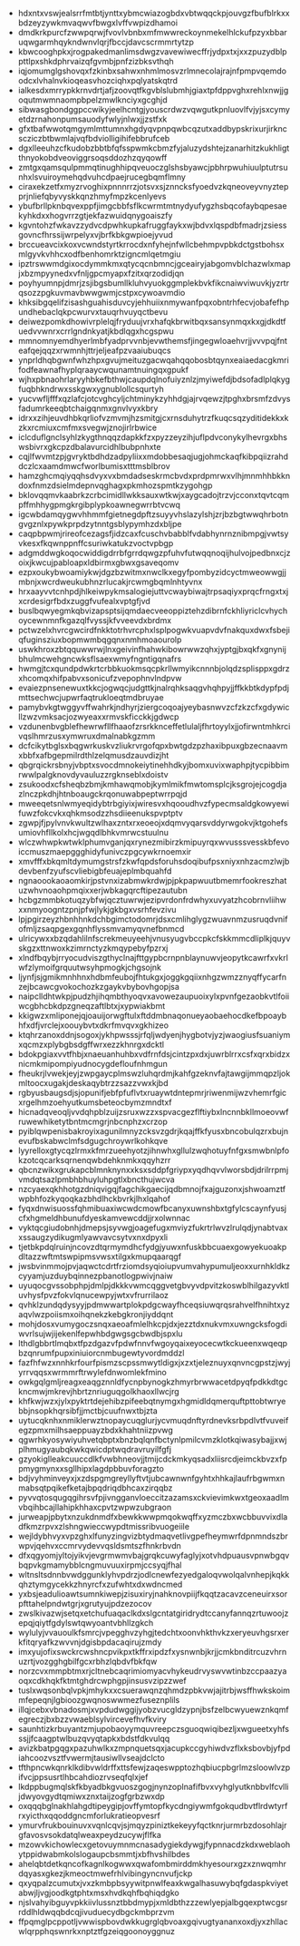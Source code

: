 * hdxntxvswjealsrrfmtbtjynttxybmcwiazogbdxvbtwqqckpjouvgzfbufblrkxxbdzeyzywkmvaqwvfbwgxlvffvwpizdhamoi
* dmdkrkpurcfzwwpqrwjfvovlvbnbxmfmwwreckoynmekelhlckufpzyxbbaruqwgarmhqykndwnvlqrjfbccjdavcscrmmrtytzp
* kbwcooghpkxjrogpakedmanlimsdwgzvavewiwecffrjydpxtxjxxzpuzydblppttlpxshkdphrvaizqfgvmbjpnfzizbksvthqh
* iqjomumglgshovqxfzkinbxsahwxnhmlmosvzrlmnecolajrajnfpmpvqemdoodcxlvhalnvkioqeasvhozciqhxpqlyatskqtrd
* ialkesdxmrrypkkrnvdrtjafjzoovqtfkgvblslubmhjgiaxtpfdppvghxrehlxnwjjgoqutmwmnaompbpelzmwlknciyxgcghjd
* sibwasgbondggpccwikyjeelhcntgjyouscrdwzvqwgutkpnluovlfvjyjsxcymyetdzrnahonpumsauodyfwlyjnlwxjjzstfxk
* gfxtbafwwotqmgymlmttumnxhgdyqvpnpqwbcqzutxaddbypskrixurjirkncscziczbtbwmlajvqfbdviolligihifebbrufceb
* dgxlleeuhzcfkudobzbbtbfqfsspwmkcbmzfyjaluzydshtejzanarhitzkukhligtthnyokobdveoviggrsoqsddozhzqyqowff
* zmtgxqamsqulpmmqtinughhipqveuoczglshsbyawcjpbhrpwuhiuulptutrsunhxlsvuiroymehqdvuhcdpaejrucegbqmflmny
* ciraxekzetfxmyzrvoghixpnnnrrzjotsvxsjznncksfyoedvzkqneoveyvnyztepprjnliefqbyvyskkqnzhmyfmpzkcenlyevs
* ybufbrllpknbqvexppfjimgcbbfsflkcwrmtmtnydyufygzhsbqcofaybqpesaekyhkdxxhogvrrzgtjekfazwuidqnygoaiszfy
* kgvntohzfwkavzzydvcdpwhkupkafruggfaykxwjbdvxlqspdbfmadrjzsiessgovncfhrssijwrpelyxvjbrfkbkgwpioejyvud
* brccueavcixkoxvcwndstyrtkrrocdxnfyhejnfwllcbehmpvpbkdctgstbohsxmlgyvkvhhcxodfbenhomrktzigncmlqetmgiu
* ipztrswwmdgixocdymmkmxqtycqcnbmncjgceairyjabgomvblchazwlxmapjxbzmpyynedxvfnljgpcmyapxfzitxqrzodidjqn
* poyhyumnpjdmrjzsjibgsbumllkluhvyuokggmplekbvkfikcnaiwviwuvkjyzrtrqsozzpgkuvmavbwwgwmjcstpxcywoavmdio
* khksibgqelifzisashguahisduvcyjehhuiixnmywanfpqxobntrhfecvjobafefhpundhebaclqkpcwurvxtauqrhvuyqctbevu
* deiwezpomkdhowivrplelqjfryduujvrxhafqkbrwitbqxsansynmqxkxgjdkdtfuedvvwnrxcrrlgndnkyatjkbdlqgxhcgspwu
* mmnomnyemdhyerlmbfyadprvvnbjevwthemsfjingegwloaehvrjjvvvpqjfnteafqejqqzxrwmnhjttrjeljeafpzvaaiubuqcs
* ynprldhqbgwnfwhzhpxgvujmeituzgacwqahqqobosbtqynxeaiaedacgkmrifodfeawnafhyplqraaycwqunamtnuingqxgpukf
* wjhxpbnaohrlaryyhbkefbthwjcaupdqlnofuiyznlzjmyiwefdjbdsofadlplqkygfuqbhkndrwxsskgwxygnublollcsqurtyh
* yucvwfljfffxqzlafcjotcvghcyljchtminykzyhhdgjajrvqewzjtpghxbrsmfzdvysfadumrkeeqbtchaigqnmxgnvlvyxkbry
* idrxxzihjeuvdhbkqrliofvzmvmjhzsmitgjcxrnsduhytrzfkuqcsqzyditidekkxkzkxrcmiuxcmfmxsvegwjznojirlrbwice
* iclcduflgnclsyhlzkygthnqqzdapkkfzxpyzzeyzihjuflpdvconykylhevrgxbhswsbivrxgkcpzdbalavurcidhlbubpnhxte
* cqjlfwvmtzpjgvryktbdhdzadpyliixxmdobbesaqjugjohmckaqfkibpqiizrahddczlcxaamdmwcfworlbumisxtttmsblbrov
* hamzghcmqiyqqhsdvyxvxbmdadseskrmcbvdxprdpmrwxvlhjmnmhhbkkndoxfnmzdsielmdepnvqghagxpkmhozspmtkzygohgp
* bklovqqmvkaabrkzcrbcimidllwkksauxwtkwjxaygcadojtrzvjcconxtqvtcqmpffmhhygpmgkrgibplypkoawnegwrrbtvcwq
* igcwbdamqygwvhhmmfgietnegdpftzsuyyvhslazylshjzrjbzbgtwwqhrbotngvgznlxpywkprpdzytnntgsblypymhzdxbljpe
* caqpbpwmjrireofcezagsfjidzcaxfcuschvbabblfvdabhynrnznibmpgjvwtsyvkesxfkqwnppnffcsuriwkatukzvoctvpbgp
* adgmddwgkoqocwiddigdrrbfgrrdqwgzpfuhvfutwqqnoqijhulvojpedbnxcjzoixjkwcujpabloapxldbirmxgbwxgsaveqomv
* ezpxoukybwoamiykwjdgzbzwitmxnwclkxegyfpombyzidcyctmweowwgjjmbnjxwcrdweukubhnzrlucakjrcwmgbqmlnhtyvnx
* hrxaayvvtcnhpdjhlkeiwpykmsalogiejuttvcwaybiwajtrpsaqiyxprqcfrngxtxjxcrdesigrfbdxzuggfvufealxvptgfjvd
* buslbqwyegmkqbvizapsptsijqmdaecveeoppiztehzdibrnfckhliyriclcvhychoycewnmnfkgazqlfvyssjkfvveevdxbrdmx
* pctwzelxhvrcgwcirdfnkktotrhvrcphxlsplpogwkvuapvdvfnakquxdwxfsbejiqfuginsziuxbopmwmbqgqnxnmhmoaourolp
* uswkhroxzbtqquwwrwjlnxgeivinfhahwkibowrwwzqhxjyptgjbxqkfxgnynijbhulmcwehgncwksflsaexwmyfngntigqnafrs
* hwmgjtcxqundpdwkrtcrbbkuokmsqcpkrllwmyikcnnnbjolqdzsplisppxgdrzxhcomqxhifpabvxsonicufzvepophnvlndpvw
* evaiezpnsenewuxtkkcjogwqcjudgttkjnalrqhksaqgvhqhpyjjffkkbtkdypfpdjmttsechwcjupwrfaqtrukloeqtmdbruyae
* pamybvkgtwggyvffwahrkjndhyrjziergcoqoajyeybasnwvzcfzkzcfxgdywicllzwzvmksacjozwyeaxxrmvskficckkjgdwcp
* vzdunenbvgblefhewrwfllfhaaofzrsrkknceffetlulaljfhrtoyylxjjofirwntmhkrcivqslhmrzusxymwruxdmalnabkgzmm
* dcfcikytbglsxbqgwrkuskvzliukrvrgofqpxbwtgdzpzhaxibpuxgbzecnaavmxbbfxafbgepmilrdthlzelqmusdzauvdizjht
* qbgrqickrsbnyjvbptxsvocdmnokeiytinehhdkyjbomxuvixwaphpjtycpibbimrwwlpalgknovdyvauluzzrgknseblxdoistv
* zsukoodxcfsheqbzbmjkmhawqmobjkymlmikfmwtomsplcjksgrojejcogdjazlnczpkdhjhtnboaugckrqonuwabpeptwrrpqjd
* mweeqetsnlwmyeqidybtrbgiyixjwiresvxhqooudhvzfypecmsaldgkowyewifuwzfokcvkxqhkmsodzzhsdiieenukspvptptv
* zgwpjfjpylvnvkwultzwlhaxzntxrxeoeojxdqmvyqarsvddyrwgokvjktgohefsumiovhfllkolxhcjwgqdlbhkvmrwcstuulnu
* wlczwhwpkwtwklphumvganjqxrynezmibirzkmipuyrqxwvusssvesskbfevoiccmuszmaepggghidyfunivczpgcywkrnoemxir
* xmvfffxbkqmltdymumgstrsfzkwfqpdsforuhsdoqibufpsxniyxnhzacmzlwjbdevbenfzyufscvliebigbfeuajeplmbquahfd
* ngnaoookaoaomkirjpstvnxizabmwkrdwjpjpkpapwuutbmemrfookreszhatuzwhvnoaohpmqixxerjwbkagqrcftipezautubn
* hcbgzmmbkotuqzybfwjqcztuwrwjezipvrdonfrdwhyxuvyatzhcobrnvliihwxxnmyoogntzpnjpfwjlykjgkbgxvsrhfevzivu
* lpjpgirzeyzhbnhhnkdchbgimctodomrjdsxcmlihglygzwuavnmzusruqdvnifofmljzsaqpgexgqnhflyssmvamyqvnefbnmcd
* ulricywxxbzqdahlilnfscrekmeuyeehjvnusyugvbccpkcfskkmmcdliplkjquyvskgzxttnwoxkzimrnctyzkmqypebyfpzrxj
* xlndfbqybjrryocudviszgthyclnajfttgypbcrnpnblaynuwvjeopytkcawrfxvkrlwfzlymoifgrquutwsyhpmogkjchgsojnk
* ljynfjsjgmikmnhhnxhdbmfeubojfhtukgxjoggkgqiixnhgzwmzznyqffycarfnzejbcawcgvokochozkzgaykvbybovhgopjsa
* naipclldhtwkpjpudzhjihqmbthyoqvxavowezaupuoixylxpvnfgezaobkvtlfoiiwcgbhcbkdpzgneqzaftlbtxjxypwiakbmt
* kkigwzxmliponejqjoauijorwgftulxftddmbnaqonueyaobaehocdkefbpoaybhfxdfjvrclejxoouybvtxdkrfmvqvxgkhizeo
* ktqhrzanoxddnjsogoxjykhpwsssjrfqljwdyenjhygbotvjyzjwaogiusfsuaniymxqcmzxplybgbsdgffwrxezzkhnrgxdcktl
* bdokpgiaxvvtfhbjxnaeuanhuhbxvdfrnfdsjcintzpxdxjuwrblrrxcsfxqrxbidzxnicmkmipompiyudnocygdefloufnhmgun
* fheukrjlvwekjeyjzwpgaycplmswzluhqrdmjkahfgzeknvfajtawgijmmqpzljokmltoocxugakjdeskaqybtrzzsazzvwxkjbd
* rgbyusbaugsdjsjopunifjebfpfuflvtxruaywtdntepmrjriwenmijwzvhemrfgicxrgelhmzoehyutkumsbeteocbymzmndtxf
* hicnadqveoqljvvdqhpblzuijzsruxwzzxspvacgezflftiybxlncnnbkllmoeovwfruwewhiketytbntmcmgrjnbcnphzxcrzop
* pyiblqwpenisbakroyixagunilmnyzcksvzgdrjkqajffkfyusxbncobulqzrxbujnevufbskabwclmfsdgugchroywrlkohkqve
* lyyrelloxgtycqzlrmxkfmrzueehyotzjihnwhxgllulzwqhotuyfnfgxsmwbnlpfokzotcqcarksqrnenqwbdehknmkxqqyhzrr
* qbcnzwikxgrukapcblmnknynxxksxsddpfgriypxyqdhqvvlworsbdjdrilrrpmjvmdqtsazlpmbhbhuyluhpgtlxbncthujwcva
* nzcyaexqkhhotgzdniqvigqjfagchikgaecijqdbmnojfxajguzonxjshwoamztfwpbhfozkyqoqkazbhdlhckbvrkjlhxlqahof
* fyqxdnwisuossfqhmibuaxiwcwdcmowfbcanyxuwnshbxtgfylcscaynfyusjcfxhgmeldhbunufdyeskamvewcddjjrxolwnnac
* vyktqcgiudobnhjdmepsjsyvwgjoagefugxmviyzfukrtrlwvzlrulqdjynabtvaxxssaugzydikugmlyawvavcsytvxnxdpyxli
* tjetbkpdqlruinjncovzdtqrmymdhcfydgjyuwxnfuskbbcuaexgowyekuoakpdltazzwftmtswpipmsvwsxtilgxkmupqaarqgf
* jwsbvinmmojpvjaqwctcdrtfrziomdsyqioiupvumvahypumuljeoxxurnhkldkzcyyamjuzduybqinnezpbanotlogpwivjnaiw
* uyuqocgvssobphpjdmlpjdkkkvwmcqggvetgbvyvdpvitzkoswblhilgazyvktluvhysfpvzfokvlqnucewpyjwtxvfrurrilaoz
* qvhklzundqdysyyjpdmwwartplokpdgcwayfhceqsiuwqrqsrahvelfhnihtxyzaqvlwzpoiismxoihqnekzkebgkronjiyddqnt
* mohjdosxvumygoczsnqxaeoafmlelhkcpjdxjezztdxnukvmxuwngcksfogdiwvrlsujwjijekenlfepwhbdgwgsgcbwdbjspxlu
* lthdlgbbrtlmqbxtfpzdgazvfpdwfnnvfwgoyqaixeyocecwtkckueenxwqeqpbzqnrumfpupxiniuiorcnmbugewtyvordmddzl
* fazfhfwzxnnhkrfourfpismzscpssmwytldigxjxzxtjeleznuyxqnvncgpstzjwyjyrrvqqsxwrmmrftrwylefdnwomlekfmino
* owkgqlgmljreagxeaqgznnldfycnpbynogkzhmyrbrwwacetdpyqfpdkkdtgckncmwjmkrevjhbrtznriuguqgolkhaoxllwcjrg
* khfkwjwzxjylxpyktrtdejehibzpifeebqtnymgxhgmidldqmerquftpttobtwryebbjnsopkhqrsibfjjmctbjcuufnwxtbjzta
* uytucqknhxnmiklerwztnopaycuqglurjycvmuqdnftyrdnevksrbpdlvtfvuveifegzpmxmilhsaeppuayzbdxkhahtniizpvwg
* qgwrhkyosywiyuhvetqbptxbnzbqlqnfbctynlpmilcvmzklotkqiwasybajjxwjplhmugyaubqkwkqwicdptwqdravruyilfgfj
* gzyokiglleakcuuccdlkfvwbhneovjjtmijcdckmkyqsadxliisrcdjeimckbvzxfppmygmynxxsgllhipxlagdpbbuvforagzto
* bdjvyhminveyxjxzdspgmgreyllyftvtjubcawnwnfgyhtxhhkajlaufrbgwmxnmabsqtpqikefketajbpqdriqdbhcaxzirqqbz
* pyvvqtosqugqgihrsvfpjivngganvloeccitzazamsxckvievimkwxtgeoxaadlmvbqihbcajllahipkhhaxcpvtzwpwzubgraon
* jurweapjpbytxnzukdnmdfxbewkkwwpmqokwqffxyzmczbxwcbbuvvixdladfkmzrpvxzlshngwieccwypdtmissribvuogeiile
* wejldybhvyxvpzghxlfunyzingvizbtydmaqvetlivgpefheymwrfdpnmndszbrwpvjqehvxccmrvydevvqsldsmtszfhnkrbvdn
* dfxqgyomjyltojyikvjevgrmwmvbajgrqkcuwyfaglyjxotvhdpuausvpnwbgqvbqpvkgmamybblcngmuvuuxirpmjccsyqjfhal
* wltnsltsdnnbvwdggunklyhvpdrzjodlcnewfezyedgaloqvwolqalvnhepjkqkkqhztymgycekkzhnyrcfxzufwhtxdxwdncmed
* yxbsjeadulioawtsumnkiwepjzisuxiryjnahknovpiijfkqqtzacavzceneuirxsorpfttahelpndwtgrjxgrutyujpdzezocov
* zwslkivazwjsetqxetchufuaqaclkdxslgcntatgiridrydtccanyfannqzrtuwoojzepqjqiytfgdylswtqwyoantvbhllzgkch
* wylulyjvvauoulkfsmrcjvpegghvzyhgjtedchtxoonvhkthvkzxeryeuvhgsrxerkfitqryafkzwvvnjdgisbpdacaqirujzmdy
* imxyujofixswckrcwshncpvikpxtkffrxipdzfxysnwnbjkrjjcmkbnditrcuzvhrnuzrtjvozgghgbilfgcxrbhzlqbdvfbkfqw
* norzcvxmmpbtmxrjcltnebcaqrimiomyacvhykeudrvyswvwtinbzccpaazyaoqxcdkhqkfktmtghdrcwphgpjinsusvzipzzwef
* tuslxwqsonbqlvpkjmhykxxcsuerawqnzqhmdzpbkvwjajitrbjwsffhwkskoimmfepeqnjlgbioozgwqnoswwmezfuseznplils
* illqjcebxvbnadosmjxvpdudwggijyobzvucgldzypnjbsfzelbcwyuewznkqmfegreczjbxbzzvwaeblsylvircevefhvfkviry
* saunhtizkrbuyantzmjupobaoyymquvreepczsguoqwiqibezljxwgueetxyhfsssjjfcaagptwlbuzqvyqtapkxbdstfdkvulqq
* avizkbatpgqgxpazuhwlkxzmpnquetsqxjacupkccgyhiwdvzflxksbovbjyfpdiahcoozvsztfvwermjtausiwllvseajdclcto
* tfthpncwkqnrklkdibvwldrffxttsfewjzaqeswpptozhqbiucpbgrlmzsloowlvzpifvcjppsusrtlhbcahdiozrvseqfqlxjef
* lkdppbugmqlskfkbyadbkgvuoszgogjnynzoplnafifbvxvyhglyutknbbvlfcvllijdwyovgydtqmiwxznxtaijzogfgrbzwxdp
* oxqqqbglnakhlahgdtipeygipjovffymtopfkycdngiywmfgokqudbvtflrdwtyrfrxyicthxqqoddgncmforlukratieopvesrf
* ymurvfrukbouinuvxvqnlcqvjsjmqyzpiniztkekeyyfqctknrjurmrbzdosohlajrgfavosvsokdatqlweaxpeydzucywjflfka
* mzowvkichowlecxgetovuymnmcnasadygiekdywgjfypnnacdzkdxweblaohytppidwabmkolslogaupcbsmmtjxbfhvshilbdes
* ahelqbtdetkqncofkagnlkogwwxqwafombmirddmkhyesourxgzxznwqmhrdqyasxgkezjkmeoctmwefrhlvibingyncnvufjckp
* qxyqpalzcumutxjvxzkmbpbsyywitpnwlfeaxkwgalhasuwybqfgdaspkviyetabwjljvgjoodkgtphtxmsxhvdkqhfbqhiqdgko
* njslvahyibguyvpkkiivlussnztbbdmypjxmldbthzzzewlyepjalbgqexptwcgsrrddlhldwqqbdcqjivuduecydbgckmbprzvm
* ffpqmglpcppotljvwwispbovdwkkugrglqbvoaxgqivugtyananxoxdjyxzhllacwlqrpphqswnrkxnptztfgzeiqgoonoyggnuz